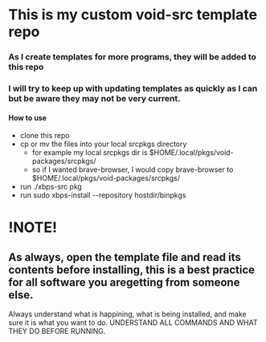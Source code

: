 # This is my custom void-src template repo

### As I create templates for more programs, they will be added to this repo
### I will try to keep up with updating templates as quickly as I can but be aware they may not be very current.

#### How to use
- clone this repo
- cp or mv the files into your local srcpkgs directory
    - for example my local srcpkgs dir is $HOME/.local/pkgs/void-packages/srcpkgs/
    - so if I wanted brave-browser, I would copy brave-browser to $HOME/.local/pkgs/void-packages/srcpkgs/
- run ./xbps-src pkg <packageName>
- run sudo xbps-install --repository hostdir/binpkgs <packageName>  
  
# !NOTE!
## As always, open the template file and read its contents before installing, this is a best practice for all software you aregetting from someone else. 
Always understand what is happining, what is being installed, and make sure it is what you want to do.
UNDERSTAND ALL COMMANDS AND WHAT THEY DO BEFORE RUNNING.


